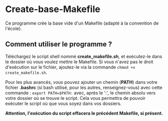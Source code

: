 # Create-base-Makefile

Ce programme crée la base vide d'un Makefile (adapté à la convention de l'école).

## Comment utiliser le programme ?

Téléchargez le script shell nommé **create_makefile.sh**, et exécutez-le dans le dossier où vous voulez mettre le Makefile. Si vous n'avez pas le droit d'exécution sur le fichier, ajoutez-le via la commande `chmod +x create_makefile.sh`.

Pour les plus avancés, vous pouvez ajouter un chemin (**PATH**) dans votre fichier **.bashrc** (si bash utilisé, pour les autres, renseignez-vous) avec cette commande : `export PATH=$PATH:` avec, après le ':', le chemin absolu vers votre dossier où se trouve le script. Cela vous permettra de pouvoir exécuter le script où que vous soyez dans vos dossiers.

**Attention, l'exécution du script effacera le précédent Makefile, si présent.**
